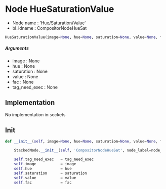 # Node HueSaturationValue

- Node name : 'Hue/Saturation/Value'
- bl_idname : CompositorNodeHueSat


``` python
HueSaturationValue(image=None, hue=None, saturation=None, value=None, fac=None, tag_need_exec=None, node_label=None, node_color=None)
```
##### Arguments

- image : None
- hue : None
- saturation : None
- value : None
- fac : None
- tag_need_exec : None

## Implementation

No implementation in sockets

## Init

``` python
def __init__(self, image=None, hue=None, saturation=None, value=None, fac=None, tag_need_exec=None, node_label=None, node_color=None):

    StackedNode.__init__(self, 'CompositorNodeHueSat', node_label=node_label, node_color=node_color)

    self.tag_need_exec   = tag_need_exec
    self.image           = image
    self.hue             = hue
    self.saturation      = saturation
    self.value           = value
    self.fac             = fac
```
